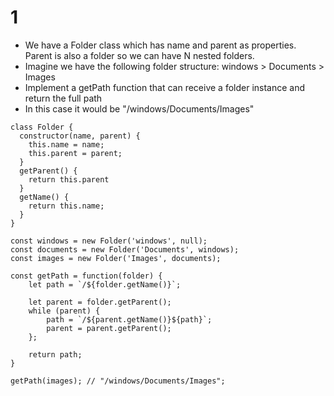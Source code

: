 # 1

- We have a Folder class which has name and parent as properties. Parent is also a folder so we can have N nested folders.
- Imagine we have the following folder structure: windows > Documents > Images
- Implement a getPath function that can receive a folder instance and return the full path
- In this case it would be "/windows/Documents/Images"

```
class Folder {
  constructor(name, parent) {
    this.name = name;
    this.parent = parent;
  }
  getParent() {
    return this.parent
  }
  getName() {
    return this.name;
  }
}

const windows = new Folder('windows', null);
const documents = new Folder('Documents', windows);
const images = new Folder('Images', documents);

const getPath = function(folder) {
    let path = `/${folder.getName()}`;
    
    let parent = folder.getParent();
    while (parent) {
        path = `/${parent.getName()}${path}`;
        parent = parent.getParent();
    };

    return path;
}

getPath(images); // "/windows/Documents/Images";
```
